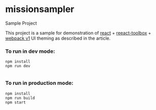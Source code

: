 # missionsampler
Sample Project

This project is a sample for demonstration of [react](https://facebook.github.io/react/) + [reeact-toolbox](http://react-toolbox.com/#/) + [webpack v1](https://webpack.github.io/) UI theming as described in the article.

### To run in dev mode:
 
``` 
npm install
npm run dev 
 
```
 
### To run in production mode:
 
``` 
npm install
npm run build
npm start

```

